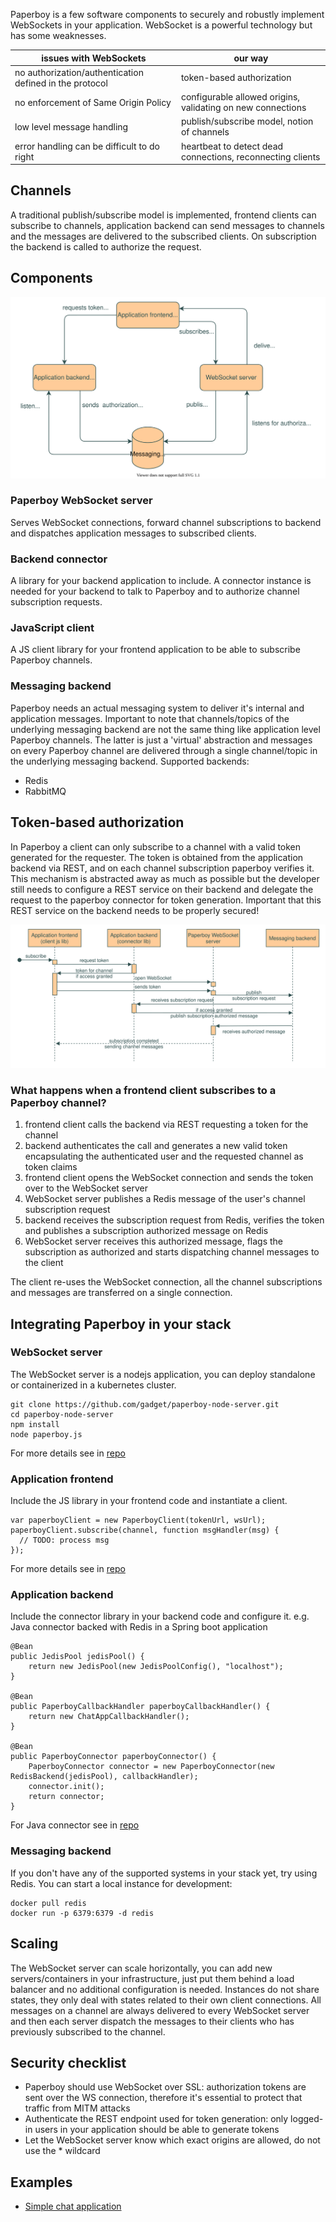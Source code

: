 Paperboy is a few software components to securely and robustly implement WebSockets in your application. WebSocket is a powerful technology but has some weaknesses.

| issues with WebSockets                                  | our way                                                     |
|---------------------------------------------------------|-------------------------------------------------------------|
| no authorization/authentication defined in the protocol | token-based authorization                                   |
| no enforcement of Same Origin Policy                    | configurable allowed origins, validating on new connections |
| low level message handling                              | publish/subscribe model, notion of channels                 |
| error handling can be difficult to do right             | heartbeat to detect dead connections, reconnecting clients  |

## Channels
A traditional publish/subscribe model is implemented, frontend clients can subscribe to channels, application backend can send messages to channels and the messages are delivered to the subscribed clients. On subscription the backend is called to authorize the request.

## Components
![Architecture diagram](/paperboy.svg)

### Paperboy WebSocket server
Serves WebSocket connections, forward channel subscriptions to backend and dispatches application messages to subscribed clients.

### Backend connector
A library for your backend application to include. A connector instance is needed for your backend to talk to Paperboy and to authorize channel subscription requests.

### JavaScript client
A JS client library for your frontend application to be able to subscribe Paperboy channels.

### Messaging backend
Paperboy needs an actual messaging system to deliver it's internal and application messages. Important to note that channels/topics of the underlying messaging backend are not the same thing like application level Paperboy channels. The latter is just a 'virtual' abstraction and messages on every Paperboy channel are delivered through a single channel/topic in the underlying messaging backend.
Supported backends:
* Redis
* RabbitMQ

## Token-based authorization
In Paperboy a client can only subscribe to a channel with a valid token generated for the requester. The token is obtained from the application backend
via REST, and on each channel subscription paperboy verifies it. This mechanism is abstracted away as much as possible but the developer still needs to
configure a REST service on their backend and delegate the request to the paperboy connector for token generation. Important that this REST service on the backend needs to be properly secured!

![Subscription/authorization sequence diagram](/auth-seq.svg)

### What happens when a frontend client subscribes to a Paperboy channel?
1. frontend client calls the backend via REST requesting a token for the channel
2. backend authenticates the call and generates a new valid token encapsulating the authenticated user and the requested channel as token claims
3. frontend client opens the WebSocket connection and sends the token over to the WebSocket server
4. WebSocket server publishes a Redis message of the user's channel subscription request
5. backend receives the subscription request from Redis, verifies the token and publishes a subscription authorized message on Redis
6. WebSocket server receives this authorized message, flags the subscription as authorized and starts dispatching channel messages to the client

The client re-uses the WebSocket connection, all the channel subscriptions and messages are transferred on a single connection.

## Integrating Paperboy in your stack
### WebSocket server
The WebSocket server is a nodejs application, you can deploy standalone or containerized in a kubernetes cluster.
```
git clone https://github.com/gadget/paperboy-node-server.git
cd paperboy-node-server
npm install
node paperboy.js
```

For more details see in [repo](https://github.com/gadget/paperboy-node-server)

### Application frontend
Include the JS library in your frontend code and instantiate a client.
```
var paperboyClient = new PaperboyClient(tokenUrl, wsUrl);
paperboyClient.subscribe(channel, function msgHandler(msg) {
  // TODO: process msg
});
```

For more details see in [repo](https://github.com/gadget/paperboy-client)

### Application backend
Include the connector library in your backend code and configure it.
e.g. Java connector backed with Redis in a Spring boot application
```
@Bean
public JedisPool jedisPool() {
    return new JedisPool(new JedisPoolConfig(), "localhost");
}

@Bean
public PaperboyCallbackHandler paperboyCallbackHandler() {
    return new ChatAppCallbackHandler();
}

@Bean
public PaperboyConnector paperboyConnector() {
    PaperboyConnector connector = new PaperboyConnector(new RedisBackend(jedisPool), callbackHandler);
    connector.init();
    return connector;
}
```
For Java connector see in [repo](https://github.com/gadget/paperboy-connector-java)

### Messaging backend
If you don't have any of the supported systems in your stack yet, try using Redis. You can start a local instance for development:
```
docker pull redis
docker run -p 6379:6379 -d redis
```

## Scaling
The WebSocket server can scale horizontally, you can add new servers/containers in your infrastructure, just put them behind a load balancer and no additional configuration is needed. Instances do not share states, they only deal with states related to their own client connections. All messages on a channel are always delivered to every WebSocket server and then each server dispatch the messages to their clients who has previously subscribed to the channel.

## Security checklist
* Paperboy should use WebSocket over SSL: authorization tokens are sent over the WS connection, therefore it's essential to protect that traffic from MITM attacks
* Authenticate the REST endpoint used for token generation: only logged-in users in your application should be able to generate tokens
* Let the WebSocket server know which exact origins are allowed, do not use the * wildcard

## Examples
* [Simple chat application](https://github.com/gadget/paperboy-example-chat)
